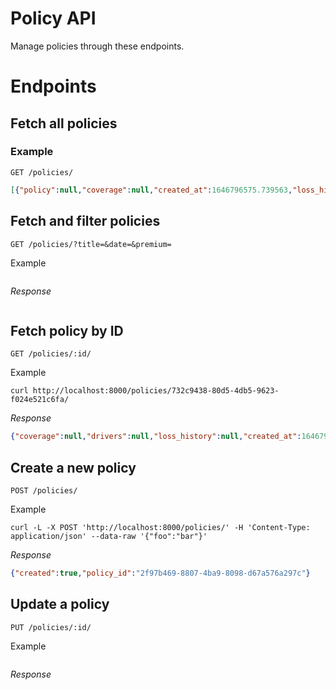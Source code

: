 # Policy API

Manage policies through these endpoints.

# Endpoints

## Fetch all policies

### Example

```http
GET /policies/
```

```json
[{"policy":null,"coverage":null,"created_at":1646796575.739563,"loss_history":null,"documents":{},"drivers":null,"insured":null,"id":"732c9438-80d5-4db5-9623-f024e521c6fa"},{"drivers":null,"policy":null,"insured":null,"documents":{},"loss_history":null,"created_at":1646795046.390487,"coverage":null,"id":"ac4c6814-93be-48a8-aa21-f63df5c4226c"}]
```

## Fetch and filter policies


```http
GET /policies/?title=&date=&premium=
```

Example

```
```

*Response*
```json
```

## Fetch policy by ID

```http
GET /policies/:id/
```

Example

```
curl http://localhost:8000/policies/732c9438-80d5-4db5-9623-f024e521c6fa/
```

*Response*

```json
{"coverage":null,"drivers":null,"loss_history":null,"created_at":1646796575.739563,"documents":{},"policy":null,"insured":null,"id":"732c9438-80d5-4db5-9623-f024e521c6fa"}
```

## Create a new policy

```http
POST /policies/
```

Example

```
curl -L -X POST 'http://localhost:8000/policies/' -H 'Content-Type: application/json' --data-raw '{"foo":"bar"}'
```

*Response*
```json
{"created":true,"policy_id":"2f97b469-8807-4ba9-8098-d67a576a297c"}
```

## Update a policy

```http
PUT /policies/:id/
```

Example

```
```

*Response*

```json
```